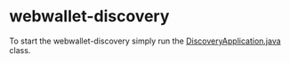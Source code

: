 # webwallet-discovery

To start the webwallet-discovery simply run the [DiscoveryApplication.java](discovery/src/main/java/cash/ird/webwallet/discovery/DiscoveryApplication.java) class.
